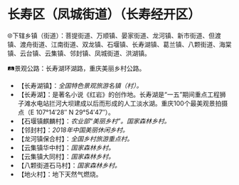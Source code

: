 # 长寿区（凤城街道）（长寿经开区）
🌐下辖乡镇（街道）：菩提街道、万顺镇、晏家街道、龙河镇、新市街道、但渡镇、渡舟街道、江南街道、双龙镇、石堰镇、长寿湖镇、葛兰镇、八颗街道、海棠镇、云台镇、云集镇、邻封镇、凤城街道、洪湖镇。   
  
🛤景观公路：长寿湖环湖路，重庆美丽乡村公路。   
  
* 【长寿湖镇】：*全国特色景观旅游名镇（村）。*
* 【长寿湖】：是著名小说《红岩》的创作地。长寿湖是“一五”期间重点工程狮子滩水电站拦河大坝建成以后而形成的人工淡水湖。重庆100个最美观景拍摄点（E 107°14′28″ N 29°54′47″）。
* 【石堰镇麒麟村】：*农业部“美丽乡村”。国家森林乡村。*
* 【邻封村】：*2018年中国美丽休闲乡村。*
* 【龙河镇保合村】：*全国乡村旅游重点村。*
* 【云集镇华中村】：*国家森林乡村。*
* 【云集镇大同村】：*国家森林乡村。*
* 【八颗街道石马村】：*国家森林乡村。*
* 【地火村】：地下天然气燃烧。